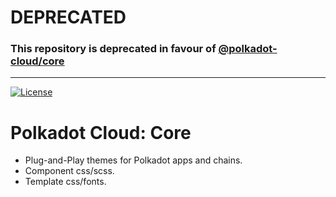 # DEPRECATED

### This repository is **deprecated** in favour of [@polkadot-cloud/core](https://github.com/polkadot-cloud/polkadot-cloud/tree/main/packages/cloud-core)

----

[![License](https://img.shields.io/badge/License-GPL_3.0_only-blue.svg)](https://opensource.org/license/gpl-3-0/)

# Polkadot Cloud: Core

- Plug-and-Play themes for Polkadot apps and chains.
- Component css/scss.
- Template css/fonts.